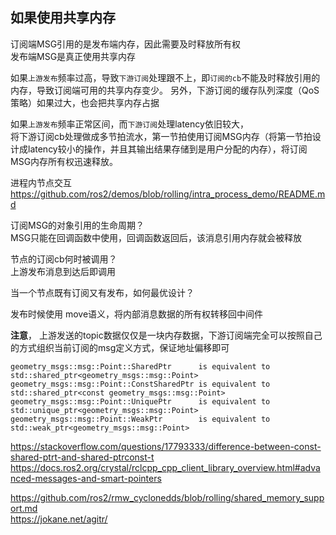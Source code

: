 ## 如果使用共享内存      

订阅端MSG引用的是发布端内存，因此需要及时释放所有权          
发布端MSG是真正使用共享内存      

如果`上游发布`频率过高，导致`下游订阅`处理跟不上，即`订阅的cb`不能及时释放引用的内存，导致订阅端可用的共享内存变少。 
另外，下游订阅的缓存队列深度（QoS策略）如果过大，也会把共享内存占据      

如果`上游发布`频率正常区间，而`下游订阅`处理latency依旧较大，    
将下游订阅cb处理做成多节拍流水，第一节拍使用订阅MSG内存（将第一节拍设计成latency较小的操作，并且其输出结果存储到是用户分配的内存），将订阅MSG内存所有权迅速释放。  

进程内节点交互 https://github.com/ros2/demos/blob/rolling/intra_process_demo/README.md


订阅MSG的对象引用的生命周期？    
MSG只能在回调函数中使用，回调函数返回后，该消息引用内存就会被释放    

节点的订阅cb何时被调用？  
上游发布消息到达后即调用         

当一个节点既有订阅又有发布，如何最优设计？       

发布时候使用 move语义，将内部消息数据的所有权转移回中间件   

**注意**， 上游发送的topic数据仅仅是一块内存数据，下游订阅端完全可以按照自己的方式组织当前订阅的msg定义方式，保证地址偏移即可     

```
geometry_msgs::msg::Point::SharedPtr      is equivalent to std::shared_ptr<geometry_msgs::msg::Point>
geometry_msgs::msg::Point::ConstSharedPtr is equivalent to std::shared_ptr<const geometry_msgs::msg::Point>
geometry_msgs::msg::Point::UniquePtr      is equivalent to std::unique_ptr<geometry_msgs::msg::Point>
geometry_msgs::msg::Point::WeakPtr        is equivalent to std::weak_ptr<geometry_msgs::msg::Point>
```
https://stackoverflow.com/questions/17793333/difference-between-const-shared-ptrt-and-shared-ptrconst-t    
https://docs.ros2.org/crystal/rclcpp_cpp_client_library_overview.html#advanced-messages-and-smart-pointers



https://github.com/ros2/rmw_cyclonedds/blob/rolling/shared_memory_support.md     
https://jokane.net/agitr/  
